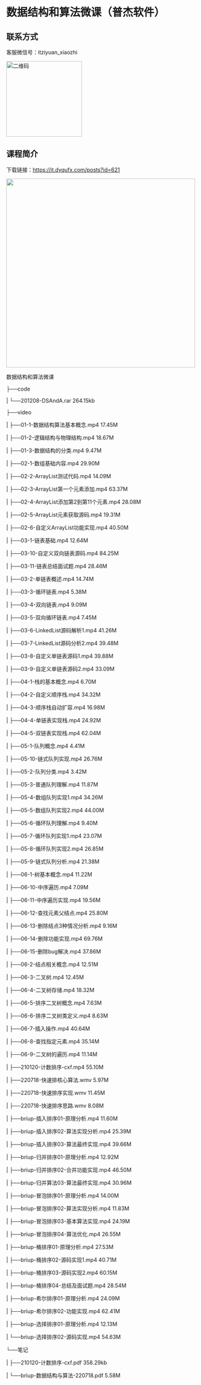 # 数据结构和算法微课（普杰软件）

## 联系方式

客服微信号：itziyuan_xiaozhi

<img src="https://ziyuanyun.oss-cn-guangzhou.aliyuncs.com/common/20240614073449/666b82192834a.jpg" width="200" height="200" alt="二维码">

## 课程简介

下载链接：https://it.dyqufx.com/posts?id=621

<img src="https://ziyuanyun.oss-cn-guangzhou.aliyuncs.com/yun/20240515152136/66446280760aa.jpg" width="500" alt="">

  数据结构和算法微课



 ├──code

 | └──201208-DSAndA.rar 264.15kb

 ├──video

 | ├──01-1-数据结构算法基本概念.mp4 17.45M

 | ├──01-2-逻辑结构与物理结构.mp4 18.67M

 | ├──01-3-数据结构的分类.mp4 9.47M

 | ├──02-1-数组基础内容.mp4 29.90M

 | ├──02-2-ArrayList测试代码.mp4 14.09M

 | ├──02-3-ArrayList第一个元素添加.mp4 63.37M

 | ├──02-4-ArrayList添加第2到第11个元素.mp4 28.08M

 | ├──02-5-ArrayList元素获取源码.mp4 19.31M

 | ├──02-6-自定义ArrayList功能实现.mp4 40.50M

 | ├──03-1-链表基础.mp4 12.64M

 | ├──03-10-自定义双向链表源码.mp4 84.25M

 | ├──03-11-链表总结面试题.mp4 28.46M

 | ├──03-2-单链表概述.mp4 14.74M

 | ├──03-3-循环链表.mp4 5.38M

 | ├──03-4-双向链表.mp4 9.09M

 | ├──03-5-双向循环链表.mp4 7.45M

 | ├──03-6-LinkedList源码解析1.mp4 41.26M

 | ├──03-7-LinkedList源码分析2.mp4 39.48M

 | ├──03-8-自定义单链表源码1.mp4 39.88M

 | ├──03-9-自定义单链表源码2.mp4 33.09M

 | ├──04-1-栈的基本概念.mp4 6.70M

 | ├──04-2-自定义顺序栈.mp4 34.32M

 | ├──04-3-顺序栈自动扩容.mp4 16.98M

 | ├──04-4-单链表实现栈.mp4 24.92M

 | ├──04-5-双链表实现栈.mp4 62.04M

 | ├──05-1-队列概念.mp4 4.41M

 | ├──05-10-链式队列实现.mp4 26.76M

 | ├──05-2-队列分类.mp4 3.42M

 | ├──05-3-普通队列理解.mp4 11.87M

 | ├──05-4-数组队列实现1.mp4 34.26M

 | ├──05-5-数组队列实现2.mp4 44.00M

 | ├──05-6-循环队列理解.mp4 9.40M

 | ├──05-7-循环队列实现1.mp4 23.07M

 | ├──05-8-循环队列实现2.mp4 26.85M

 | ├──05-9-链式队列分析.mp4 21.38M

 | ├──06-1-树基本概念.mp4 11.22M

 | ├──06-10-中序遍历.mp4 7.09M

 | ├──06-11-中序遍历实现.mp4 19.56M

 | ├──06-12-查找元素父结点.mp4 25.80M

 | ├──06-13-删除结点3种情况分析.mp4 9.16M

 | ├──06-14-删除功能实现.mp4 69.76M

 | ├──06-15-删除bug解决.mp4 37.86M

 | ├──06-2-结点相关概念.mp4 12.51M

 | ├──06-3-二叉树.mp4 12.45M

 | ├──06-4-二叉树存储.mp4 18.32M

 | ├──06-5-排序二叉树概念.mp4 7.63M

 | ├──06-6-排序二叉树类定义.mp4 8.63M

 | ├──06-7-插入操作.mp4 40.64M

 | ├──06-8-查找指定元素.mp4 35.14M

 | ├──06-9-二叉树的遍历.mp4 11.14M

 | ├──210120-计数排序-cxf.mp4 55.10M

 | ├──220718-快速排核心算法.wmv 5.97M

 | ├──220718-快速排序实现.wmv 11.45M

 | ├──220718-快速排序思路.wmv 8.08M

 | ├──briup-插入排序01-原理分析.mp4 11.60M

 | ├──briup-插入排序02-算法实现分析.mp4 25.39M

 | ├──briup-插入排序03-算法最终实现.mp4 39.66M

 | ├──briup-归并排序01-原理分析.mp4 12.92M

 | ├──briup-归并排序02-合并功能实现.mp4 46.50M

 | ├──briup-归并算法03-算法最终实现.mp4 30.96M

 | ├──briup-冒泡排序01-原理分析.mp4 14.00M

 | ├──briup-冒泡排序02-算法实现分析.mp4 11.83M

 | ├──briup-冒泡排序03-基本算法实现.mp4 24.19M

 | ├──briup-冒泡排序04-算法优化.mp4 26.55M

 | ├──briup-桶排序01-原理分析.mp4 27.53M

 | ├──briup-桶排序02-源码实现1.mp4 40.71M

 | ├──briup-桶排序03-源码实现2.mp4 60.15M

 | ├──briup-桶排序04-总结及面试题.mp4 28.54M

 | ├──briup-希尔排序01-原理分析.mp4 24.09M

 | ├──briup-希尔排序02-功能实现.mp4 62.41M

 | ├──briup-选择排序01-原理分析.mp4 12.13M

 | └──briup-选择排序02-源码实现.mp4 54.63M

 └──笔记

 | ├──210120-计数排序-cxf.pdf 358.29kb

 | └──briup-数据结构与算法-220718.pdf 5.58M

  